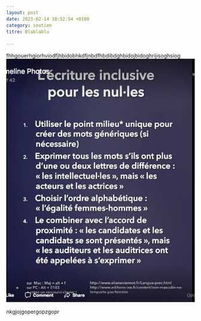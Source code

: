 ```yaml
---
layout: post
date: 2023-02-14 10:52:54 +0100
category: soutien
titre: Blablablu

---
```

fhhgouerhgiorhviodfjhbidobhkdfjnbdfhbdibdghbidojbidoghrijisoghsiog![](/imgs/capture-d-ecran-2017-11-23-a-17-54-26.png)

nkgjojgopergopzgopr